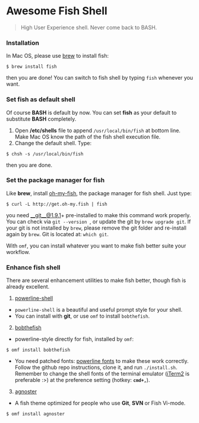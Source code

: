# Awesome Fish Shell

> High User Experience shell. Never come back to BASH.

### Installation

In Mac OS, please use [brew](https://github.com/Homebrew/brew) to install fish:

```shell
$ brew install fish
```

then you are done! You can switch to fish shell by typing ``fish`` whenever you want.

### Set fish as default shell

Of course __BASH__ is default by now. You can set __fish__ as your default to substitute __BASH__ completely.

1. Open __/etc/shells__ file to append ``/usr/local/bin/fish`` at bottom line. Make Mac OS know the path of the fish shell execution file.
2. Change the default shell. Type:

```shell
$ chsh -s /usr/local/bin/fish
```
then you are done.

### Set the package manager for fish

Like __brew__, install [oh-my-fish](https://github.com/oh-my-fish/oh-my-fish), the package manager for fish shell. Just type:

```shell
$ curl -L http://get.oh-my.fish | fish
```
you need __git__@1.9.1+ pre-installed to make this command work properly. You can check via ``git --version ``, or update the git by `` brew upgrade git ``. If your git is not installed by ``brew``, please remove the git folder and re-install again by ``brew``. Git is located at: ``which git``.

With ``omf``, you can install whatever you want to make fish better suite your workflow.

### Enhance fish shell
There are several enhancement utilities to make fish better, though fish is already excellent.

1. [powerline-shell](https://github.com/banga/powerline-shell)
  * ``powerline-shell`` is a beautiful and useful prompt style for your shell.
  * You can install with __git__, or use ``omf`` to install ``bobthefish``.

2. [bobthefish](https://github.com/oh-my-fish/theme-bobthefish)
  * powerline-style directly for fish, installed by ``omf``:
  ```shell
  $ omf install bobthefish
  ```

  * You need patched fonts: [powerline fonts](https://github.com/powerline/fonts) to make these work correctly. Follow the github repo instructions, clone it, and run ``./install.sh``. Remember to change the shell fonts of the terminal emulator ([iTerm2](https://www.iterm2.com/) is preferable :>) at the preference setting (hotkey: __``cmd+,``__).


3. [agnoster](https://github.com/oh-my-fish/theme-agnoster)
  * A fish theme optimized for people who use __Git__, __SVN__ or Fish Vi-mode.
  ```shell
  $ omf install agnoster
  ```
